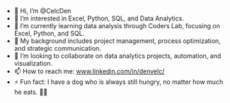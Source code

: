 - 👋 Hi, I’m @CelcDen
- 👀 I’m interested in Excel, Python, SQL, and Data Analytics.
- 🌱 I’m currently learning data analysis through Coders Lab, focusing on Excel, Python, and SQL.
- 💼 My background includes project management, process optimization, and strategic communication.
- 💞️ I’m looking to collaborate on data analytics projects, automation, and visualization.
- 📫 How to reach me: www.linkedin.com/in/denvelc/
- ⚡ Fun fact: I have a dog who is always still hungry, no matter how much he eats. 🐶🍖
